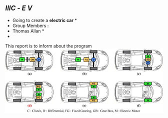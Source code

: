 ## *IIIC* - *E V*  
* Going to create a **electric car** *
* Group Members :
* Thomas Allan *
*
This report is to inform about the program 
![led](https://raw.githubusercontent.com/Thomas-Allan/IIIC-EV/6b0043f9e2bc5cb122ed63f587bd13e8cb181db8/Image/ev%202.jpg) 
